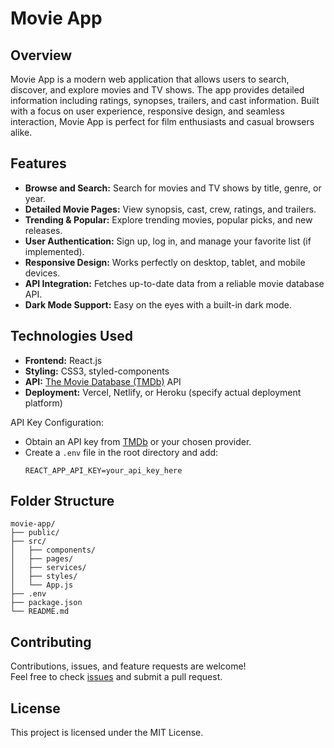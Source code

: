 # Movie App

## Overview

Movie App is a modern web application that allows users to search, discover, and explore movies and TV shows. The app provides detailed information including ratings, synopses, trailers, and cast information. Built with a focus on user experience, responsive design, and seamless interaction, Movie App is perfect for film enthusiasts and casual browsers alike.

## Features

- **Browse and Search:** Search for movies and TV shows by title, genre, or year.
- **Detailed Movie Pages:** View synopsis, cast, crew, ratings, and trailers.
- **Trending & Popular:** Explore trending movies, popular picks, and new releases.
- **User Authentication:** Sign up, log in, and manage your favorite list (if implemented).
- **Responsive Design:** Works perfectly on desktop, tablet, and mobile devices.
- **API Integration:** Fetches up-to-date data from a reliable movie database API.
- **Dark Mode Support:** Easy on the eyes with a built-in dark mode.

## Technologies Used

- **Frontend:** React.js 
- **Styling:** CSS3, styled-components
- **API:** [The Movie Database (TMDb)](https://www.themoviedb.org/) API
- **Deployment:** Vercel, Netlify, or Heroku (specify actual deployment platform)


API Key Configuration:
   - Obtain an API key from [TMDb](https://www.themoviedb.org/) or your chosen provider.
   - Create a `.env` file in the root directory and add:
     ```env
     REACT_APP_API_KEY=your_api_key_here
     ```
     
## Folder Structure

```
movie-app/
├── public/
├── src/
│   ├── components/
│   ├── pages/
│   ├── services/
│   ├── styles/
│   └── App.js
├── .env
├── package.json
└── README.md
```

## Contributing

Contributions, issues, and feature requests are welcome!  
Feel free to check [issues](https://github.com/rodas-awgichew/movie-app/issues) and submit a pull request.


## License

This project is licensed under the MIT License.


